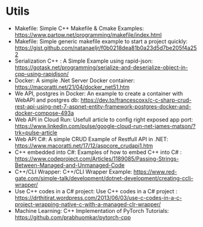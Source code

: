 # Utils


* Makefile: Simple C++ Makefile & Cmake Examples: https://www.partow.net/programming/makefile/index.html
* Makefile: Simple generic makefile example to start a project quickly: https://gist.github.com/natanaeljr/f0b0218dea81b0a23d5d7be205f4a252
* Serialization C++ : A Simple Example using rapid-json: https://gotask.net/programming/serialize-and-deserialize-object-in-cpp-using-rapidjson/
* Docker: A simple .Net Server Docker container: https://macoratti.net/21/04/docker_net51.htm
* We API, postgres in Docker: An example to create a container with WebAPI and postgres db: https://dev.to/francescoxx/c-c-sharp-crud-rest-api-using-net-7-aspnet-entity-framework-postgres-docker-and-docker-compose-493a
* Web API in Cloud Run: Usefull article to config right exposed app port:  https://www.linkedin.com/pulse/google-cloud-run-net-james-matson/?trk=pulse-article
* Web API C#: A simple CRUD Example of Restfull API in .NET: https://www.macoratti.net/17/12/aspcore_crudapi1.htm
* C++ embedded into C#: Examples of how to embed C++ into C# : https://www.codeproject.com/Articles/1189085/Passing-Strings-Between-Managed-and-Unmanaged-Code
* C++/CLI Wrapper: C++/CLI Wrapper Example: https://www.red-gate.com/simple-talk/development/dotnet-development/creating-ccli-wrapper/
* Use C++ codes in a C# project: Use C++ codes in a C# project : https://drthitirat.wordpress.com/2013/06/03/use-c-codes-in-a-c-project-wrapping-native-c-with-a-managed-clr-wrapper/
* Machine Learning: C++ Implementation of PyTorch Tutorials: https://github.com/prabhuomkar/pytorch-cpp
